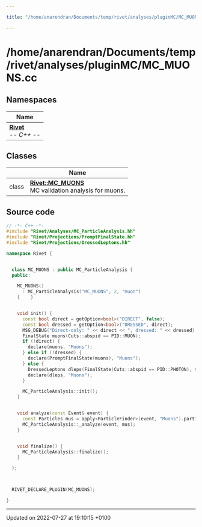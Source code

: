 ```yaml
---

title: "/home/anarendran/Documents/temp/rivet/analyses/pluginMC/MC_MUONS.cc"

---
```


# /home/anarendran/Documents/temp/rivet/analyses/pluginMC/MC_MUONS.cc



## Namespaces

| Name           |
| -------------- |
| **[Rivet](http://example.org/namespaces/namespacerivet/)** <br>-*- C++ -*-  |

## Classes

|                | Name           |
| -------------- | -------------- |
| class | **[Rivet::MC_MUONS](http://example.org/classes/classrivet_1_1mc__muons/)** <br>MC validation analysis for muons.  |




## Source code

```cpp
// -*- C++ -*-
#include "Rivet/Analyses/MC_ParticleAnalysis.hh"
#include "Rivet/Projections/PromptFinalState.hh"
#include "Rivet/Projections/DressedLeptons.hh"

namespace Rivet {


  class MC_MUONS : public MC_ParticleAnalysis {
  public:

    MC_MUONS()
      : MC_ParticleAnalysis("MC_MUONS", 2, "muon")
    {    }


    void init() {
      const bool direct = getOption<bool>("DIRECT", false);
      const bool dressed = getOption<bool>("DRESSED", direct);
      MSG_DEBUG("Direct-only: " << direct << ", dressed: " << dressed);
      FinalState muons(Cuts::abspid == PID::MUON);
      if (!direct) {
        declare(muons, "Muons");
      } else if (!dressed) {
        declare(PromptFinalState(muons), "Muons");
      } else {
        DressedLeptons dleps(FinalState(Cuts::abspid == PID::PHOTON), muons, 0.1);
        declare(dleps, "Muons");
      }

      MC_ParticleAnalysis::init();
    }


    void analyze(const Event& event) {
      const Particles mus = apply<ParticleFinder>(event, "Muons").particlesByPt(Cuts::pT > 0.5*GeV);
      MC_ParticleAnalysis::_analyze(event, mus);
    }


    void finalize() {
      MC_ParticleAnalysis::finalize();
    }

  };



  RIVET_DECLARE_PLUGIN(MC_MUONS);

}
```


-------------------------------

Updated on 2022-07-27 at 19:10:15 +0100
